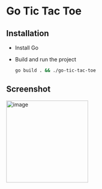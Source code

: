 # Go Tic Tac Toe

## Installation

- Install Go
- Build and run the project

  ```bash
  go build . && ./go-tic-tac-toe
  ```

## Screenshot

<img width="218" alt="image" src="https://github.com/user-attachments/assets/82ef3c2c-8c1c-4866-9d0d-a62d1fb0c865">
